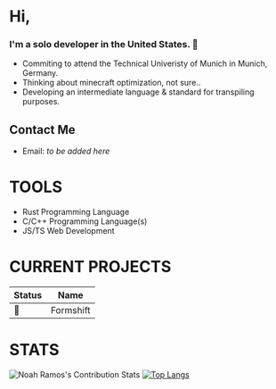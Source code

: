 


# Hi, 
### I'm a solo developer in the United States.  👋

- Commiting to attend the Technical Univeristy of Munich in Munich, Germany.
- Thinking about minecraft optimization, not sure..
- Developing an intermediate language & standard for transpiling purposes.

## Contact Me
- Email: *to be added here*

# TOOLS
- Rust Programming Language
- C/C++ Programming Language(s)
- JS/TS Web Development


# CURRENT PROJECTS

| **Status** | **Name** |
|--------|------|
|      🚧   | Formshift|

# STATS
![Noah Ramos's Contribution Stats](https://github-readme-stats.vercel.app/api?username=NoahTheRamos&show_icons=true&theme=gruvbox)
[![Top Langs](https://github-readme-stats.vercel.app/api/top-langs/?username=NoahTheRamos&layout=donut)](https://github.com/NoahTheRamos/github-readme-stats)

